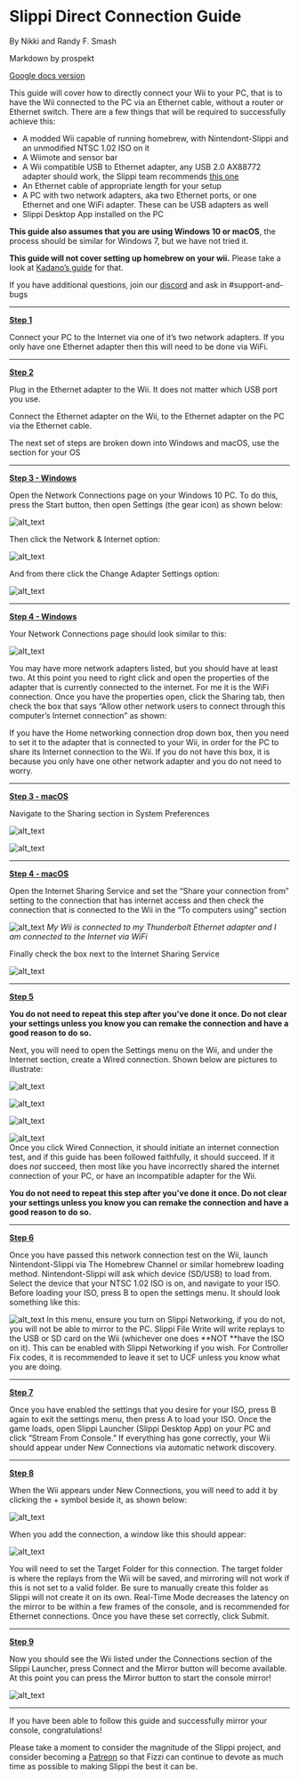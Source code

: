 # Slippi Direct Connection Guide
By Nikki and Randy F. Smash

Markdown by prospekt

[Google docs version](https://docs.google.com/document/d/1HhcdCIEZC-FtFEiAMZjyuAuVlTY7-9NyWZWoY09yr0c/edit?usp=sharing)

This guide will cover how to directly connect your Wii to your PC, that is to have the Wii connected to the PC via an Ethernet cable, without a router or Ethernet switch. There are a few things that will be required to successfully achieve this:

*   A modded Wii capable of running homebrew, with Nintendont-Slippi and an unmodified NTSC 1.02 ISO on it
*   A Wiimote and sensor bar
*   A Wii compatible USB to Ethernet adapter, any USB 2.0 AX88772 adapter should work, the Slippi team recommends [this one](https://www.amazon.com/UGREEN-Ethernet-Adapter-Nintendo-Chromebook/dp/B00MYT481C/)
*   An Ethernet cable of appropriate length for your setup
*   A PC with two network adapters, aka two Ethernet ports, or one Ethernet and one WiFi adapter. These can be USB adapters as well
*   Slippi Desktop App installed on the PC

**This guide also assumes that you are using Windows 10 or macOS**, the process should be similar for Windows 7, but we have not tried it.

**This guide will not cover setting up homebrew on your wii.** Please take a look at [Kadano’s guide](https://docs.google.com/document/d/1iaPI7Mb5fCzsLLLuEeQuR9-BeR8AOwvHyU-FM8GKmEs) for that.

If you have additional questions, join our [discord](https://discord.gg/pPfEaW5) and ask in #support-and-bugs

---
**<span style="text-decoration:underline;">Step 1</span>**

Connect your PC to the Internet via one of it’s two network adapters. If you only have one Ethernet adapter then this will need to be done via WiFi.

---
**<span style="text-decoration:underline;">Step 2</span>**

Plug in the Ethernet adapter to the Wii. It does not matter which USB port you use.

Connect the Ethernet adapter on the Wii, to the Ethernet adapter on the PC via the Ethernet cable.

The next set of steps are broken down into Windows and macOS, use the section for your OS

---
**<span style="text-decoration:underline;">Step 3 - Windows</span>**

Open the Network Connections page on your Windows 10 PC. To do this, press the Start button, then open Settings (the gear icon) as shown below:

![alt_text](https://i.ibb.co/WB8BgHX/unnamed.png "image_tooltip")

Then click the Network & Internet option:

![alt_text](https://i.ibb.co/zxHgWRW/unnamed-1.png "image_tooltip")

And from there click the Change Adapter Settings option:

![alt_text](https://i.ibb.co/PFDY1y8/unnamed-2.png "image_tooltip")

---
**<span style="text-decoration:underline;">Step 4 - Windows</span>**

Your Network Connections page should look similar to this:

![alt_text](https://i.ibb.co/tsNw5Bp/unnamed-3.png "image_tooltip")

You may have more network adapters listed, but you should have at least two. At this point you need to right click and open the properties of the adapter that is currently connected to the internet. For me it is the WiFi connection. Once you have the properties open, click the Sharing tab, then check the box that says “Allow other network users to connect through this computer’s Internet connection” as shown:

If you have the Home networking connection drop down box, then you need to set it to the adapter that is connected to your Wii, in order for the PC to share its Internet connection to the Wii. If you do not have this box, it is because you only have one other network adapter and you do not need to worry.



---
**<span style="text-decoration:underline;">Step 3 - macOS</span>**

Navigate to the Sharing section in System Preferences

![alt_text](https://i.ibb.co/yyjHb1y/unnamed-4.png "image_tooltip")

![alt_text](https://i.ibb.co/zPVJWsK/unnamed-5.png "image_tooltip")

---
**<span style="text-decoration:underline;">Step 4 - macOS</span>**

Open the Internet Sharing Service and set the “Share your connection from” setting to the connection that has internet access and then check the connection that is connected to the Wii in the “To computers using” section

![alt_text](https://i.ibb.co/q173msD/unnamed-6.png "image_tooltip")
_My Wii is connected to my Thunderbolt Ethernet adapter and I am connected to the Internet via WiFi_

Finally check the box next to the Internet Sharing Service

![alt_text](https://i.ibb.co/jJL0mnZ/unnamed-7.png "image_tooltip")

---
**<span style="text-decoration:underline;">Step 5</span>**

<b>You do not need to repeat this step after you’ve done it once. Do not clear your settings unless you know you can remake the connection and have a good reason to do so.</b>

Next, you will need to open the Settings menu on the Wii, and under the Internet section, create a Wired connection. Shown below are pictures to illustrate:

![alt_text](https://i.ibb.co/3BtVjy4/unnamed-8.gif "image_tooltip")

![alt_text](https://i.ibb.co/N9grSy8/unnamed-9.gif "image_tooltip")

![alt_text](https://i.ibb.co/GR7GV35/unnamed-10.gif "image_tooltip")

![alt_text](https://i.ibb.co/1JHBnRQ/unnamed-11.gif "image_tooltip")
<br/>
Once you click Wired Connection, it should initiate an internet connection test, and if this guide has been followed faithfully, it should succeed. If it does _not_ succeed, then most like you have incorrectly shared the internet connection of your PC, or have an incompatible adapter for the Wii.

<b>You do not need to repeat this step after you’ve done it once. Do not clear your settings unless you know you can remake the connection and have a good reason to do so.</b>

---
**<span style="text-decoration:underline;">Step 6</span>**

Once you have passed this network connection test on the Wii, launch Nintendont-Slippi via The Homebrew Channel or similar homebrew loading method. Nintendont-Slippi will ask which device (SD/USB) to load from. Select the device that your NTSC 1.02 ISO is on, and navigate to your ISO. Before loading your ISO, press B to open the settings menu. It should look something like this:

![alt_text](https://i.ibb.co/kB1M5dt/unnamed-12.png "image_tooltip")
In this menu, ensure you turn on Slippi Networking, if you do not, you will not be able to mirror to the PC. Slippi File Write will write replays to the USB or SD card on the Wii (whichever one does **NOT **have the ISO on it). This can be enabled with Slippi Networking if you wish. For Controller Fix codes, it is recommended to leave it set to UCF unless you know what you are doing.

---
**<span style="text-decoration:underline;">Step 7</span>**

Once you have enabled the settings that you desire for your ISO, press B again to exit the settings menu, then press A to load your ISO. Once the game loads, open Slippi Launcher (Slippi Desktop App) on your PC and click “Stream From Console.” If everything has gone correctly, your Wii should appear under New Connections via automatic network discovery.

---
**<span style="text-decoration:underline;">Step 8</span>**

When the Wii appears under New Connections, you will need to add it by clicking the + symbol beside it, as shown below:

![alt_text](https://i.ibb.co/3F97M96/unnamed-13.png "image_tooltip")

When you add the connection, a window like this should appear:

![alt_text](https://i.ibb.co/98gz3jF/unnamed-14.png "image_tooltip")

You will need to set the Target Folder for this connection. The target folder is where the replays from the Wii will be saved, and mirroring will not work if this is not set to a valid folder. Be sure to manually create this folder as Slippi will not create it on its own. Real-Time Mode decreases the latency on the mirror to be within a few frames of the console, and is recommended for Ethernet connections. Once you have these set correctly, click Submit.

---
**<span style="text-decoration:underline;">Step 9</span>**

Now you should see the Wii listed under the Connections section of the Slippi Launcher, press Connect and the Mirror button will become available. At this point you can press the Mirror button to start the console mirror!

![alt_text](https://i.ibb.co/Sm1XNv3/unnamed-15.png "image_tooltip")

---

If you have been able to follow this guide and successfully mirror your console, congratulations! 

Please take a moment to consider the magnitude of the Slippi project, and consider becoming a [Patreon](https://www.patreon.com/fizzi36) so that Fizzi can continue to devote as much time as possible to making Slippi the best it can be.
